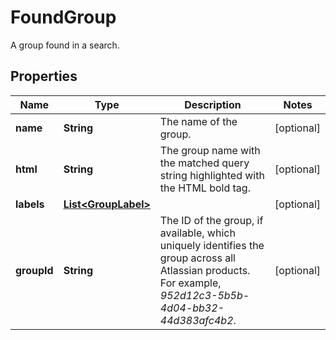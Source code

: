 

# FoundGroup

A group found in a search.
## Properties

Name | Type | Description | Notes
------------ | ------------- | ------------- | -------------
**name** | **String** | The name of the group. |  [optional]
**html** | **String** | The group name with the matched query string highlighted with the HTML bold tag. |  [optional]
**labels** | [**List&lt;GroupLabel&gt;**](GroupLabel.md) |  |  [optional]
**groupId** | **String** | The ID of the group, if available, which uniquely identifies the group across all Atlassian products. For example, *952d12c3-5b5b-4d04-bb32-44d383afc4b2*. |  [optional]



